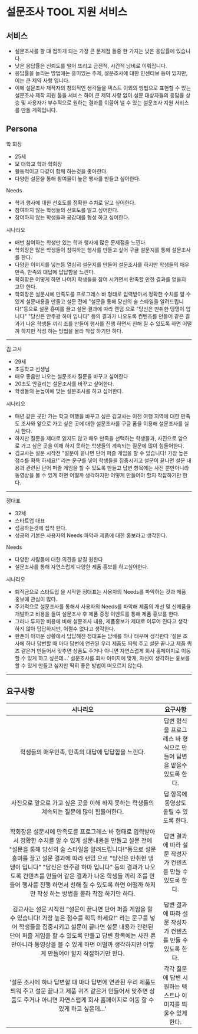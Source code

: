 # 설문조사 TOOL 지원 서비스
## 서비스
- 설문조사를 할 떄 접하게 되는 가장 큰 문제점 들중 한 가지는 낮은 응답률에 있습니다.
- 낮은 응답률은 신뢰도를 떨어 뜨리고 금전적, 시간적 낭비로 이뤄집니다.
- 응답률을 늘리는 방법에는 흥미있는 주제, 설문조사에 대한 인센티브 등이 있지만, 이는 큰 제약 사항 입니다.
- 이에 설문조사 제작자의 창의적인 생각들을 텍스트 이외의 방법으로 표현할 수 있는 설문조사 제작 지원 툴을 서비스
하여 큰 제약 사항 없이 설문 대상자들의 응답률 상승 및 사용자가 부수적으로 원하는 결과를 
이끌어 낼 수 있는 설문조사 지원 서비스를 만들 계획입니다.

## Persona
 학 회장
- 25세
- 모 대학교 학과 학회장
- 활동적이고 다같이 함께 하는것을 좋아한다.
- 다양한 설문을 통해 참여율이 높은 행사를 만들고 싶어한다.

Needs
- 학과 행사에 대한 선호도를 정확한 수치로 알고 싶어한다.
- 참여하지 않는 학생들의 선호도를 알고 싶어한다.
- 참여하지 않는 학생들과 공감대를 형성 하고 싶어한다.

시나리오

- 매번 참여하는 학생만 있는 학과 행사에 많은 문제점을 느낀다.
- 학회장은 많은 학생들이 참여하는 행사를 만들고 싶어 구글 설문지를 통해 설문조사를 한다.
- 다양한 이미지를 넣는등 열심히 설문지를 만들어 설문조사를 하지만 학생들의 매우만족, 만족의 대답에 답답함을 느낀다.
- 학회장은 어떻게 하면 나머지 학생들을 참여 시키면서 만족할 만한 결과를 얻을지 고민 한다.
- 학회장은 설문시에 만족도를 프로그레스 바 형태로 입력받아서 정확한 수치를 알 수 있게 설문내용을 만들고
설문 전에 "설문을 통해 당신의 술 스타일을 알려드립니다!"등으로 설문 흥미를 끌고
설문 결과에 따라 랜덤 으로 "당신은 만취한 댕댕이 입니다" "당신은 안주광 하마 입니다" 등의 결과가 나오도록 컨텐츠를 만들어
같은 결과가 나온 학생들 끼리 조를 만들어 행사를 진행 하면서 친해 질 수 있도록 하면 어떨까 하지만 작성 하는 방법을 몰라 착잡 하기만 하다. 
---
김 교사
- 29세
- 초등학교 선생님
- 매우 좋음만 나오는 설문조사 질문을 바꾸고 싶어한다
- 20초도 안걸리는 설문조사를 바꾸고 싶어한다.
- 학생들의 눈높이에 맞는 설문조사를 하고 싶어한다.

시나리오
- 매년 같은 곳만 가는 학교 여행을 바꾸고 싶은 김교사는 이전 여행 지역에 대한 만족도 조사와 앞으로 가고 싶은 곳에 대한 설문조사를 구글 폼을 이용해 설문조사를 실시 한다.
- 하지만 질문을 제대로 읽지도 않고 매우 만족을 선택하는 학생들과, 사진으로 앞으로 가고 싶은 곳을 이해 하지 못하는 학생들의 계속되는 질문에 많이 힘들어한다.
- 김교사는 설문 시작전 "설문이 끝나면 단어 퍼즐 게임을 할 수 있습니다! 가장 높은 점수를 획득 하세요!" 라는 문구를 넣어 학생들을 집중시키고
설문이 끝나면 설문 내용과 관련된 단어 퍼즐 게임을 할 수 있도록 만들고 답변 항목에는 사진 뿐만아니라 동영상을 볼 수 있게 하면 어떨까 생각하지만
어떻게 만들어야 할지 착잡하기만 한다. 

---
정대표
- 32세
- 스타트업 대표
- 성공하는것에 집착 한다.
- 성공의 기본은 사용자의 Needs 파악과 제품에 대한 홍보라고 생각한다.

Needs
- 다양한 사람들에 대한 의견을 받길 원한다
- 설문조사를 통해 자연스럽게 다양한 제품 홍보를 하고싶어한다.

시나리오
- 퇴직금으로 스타트업 을 시작한 정대표는 사용자의 Needs를 파악하는 것과 제품 홍보에 관심이 많다.
- 주기적으로 설문조사를 통해서 사용자의 Needs를 파악해 제품의 개선 및 신제품을 개발하고 비용을 들여 설문조사 후 제품 증정 이벤트를 통해 제품 홍보를 한다.
- 그러나 투자한 비용에 비해 설문조사 내용, 제품홍보가 제대로 이루어 진다고 생각하지 않아 답답하지만, 어쩔수 없다고 생각한다.  
- 한푼이 아까운 상황에서 답답해진 정대표는 담배를 하나 태우며 생각한다 
'설문 조사에 하나 답변할 때 마다 답변에 연관된 우리 제품도 띄워 주고 설문 끝나고 제품 퀴즈 같은거 만들어서 맞추면 상품도 주거나 아니면 자연스럽게 회사 홈페이지로 이동 할 수 있게 하고 싶은데...'
설문조사를 회사 이미지에 맞게, 자신이 생각하는 홍보를 할 수 있게 만들고 싶지만 딱히 좋은 방법이 떠오르지 않는다.
---

## 요구사항
|                                 시나리오                                               |                              요구사항                                 |
|                                  :---:                                                 |                               :---:                                   |
|              학생들의 매우만족, 만족의 대답에 답답함을 느낀다.             |   답변 형식을 프로그레스 바 형식으로 만들어 답변을 받을수 있도록 한다.   |
|     사진으로 앞으로 가고 싶은 곳을 이해 하지 못하는 학생들의 계속되는 질문에 많이 힘들어한다.      |답 항목에 동영상도 올릴 수 있도록 한다.|
|학회장은 설문시에 만족도를 프로그레스 바 형태로 입력받아서 정확한 수치를 알 수 있게 설문내용을 만들고 설문 전에 "설문을 통해 당신의 술 스타일을 알려드립니다!"등으로 설문 흥미를 끌고 설문 결과에 따라 랜덤 으로 "당신은 만취한 댕댕이 입니다" "당신은 안주광 하마 입니다" 등의 결과가 나오도록 컨텐츠를 만들어 같은 결과가 나온 학생들 끼리 조를 만들어 행사를 진행 하면서 친해 질 수 있도록 하면 어떨까 하지만 작성 하는 방법을 몰라 착잡 하기만 하다.|       답변 결과에 따라 설문 작성자가 컨텐츠를 만들 수 있도록 한다.       |
|김교사는 설문 시작전 "설문이 끝나면 단어 퍼즐 게임을 할 수 있습니다! 가장 높은 점수를 획득 하세요!" 라는 문구를 넣어 학생들을 집중시키고 설문이 끝나면 설문 내용과 관련된 단어 퍼즐 게임을 할 수 있도록 만들고 답변 항목에는 사진 뿐만아니라 동영상을 볼 수 있게 하면 어떨까 생각하지만 어떻게 만들어야 할지 착잡하기만 한다.|       답변 결과에 따라 설문 작성자가 컨텐츠를 만들 수 있도록 한다.       |
|'설문 조사에 하나 답변할 때 마다 답변에 연관된 우리 제품도 띄워 주고 설문 끝나고 제품 퀴즈 같은거 만들어서 맞추면 상품도 주거나 아니면 자연스럽게 회사 홈페이지로 이동 할 수 있게 하고 싶은데...'|     각각 질문에 답변 시 원하는 텍스트나 이미지를 띄울수 있게 한다.    |

